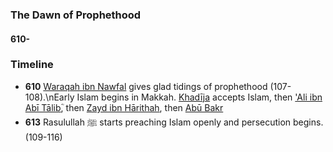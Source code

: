 ### The Dawn of Prophethood
#### 610-

### Timeline

- **610** [Waraqah ibn Nawfal](../bio/Waraqah) gives glad tidings of prophethood (107-108).\nEarly Islam begins in Makkah. [Khadīja](../bio/0555_Khadija) accepts Islam, then ['Ali ibn Abī Tālibؓ](../bio/0600_Ali), then [Zayd ibn Hārithah](), then [Abū Bakr](../bio/0573_Abu_bakr)
- **613** Rasulullah ﷺ starts preaching Islam openly and persecution begins. (109-116)
